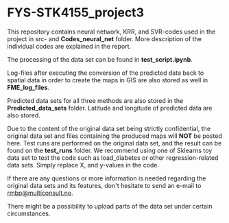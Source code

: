 # FYS-STK4155_project3

This repository contains neural network, KRR, and SVR-codes used in the project in src- and <strong>Codes_neural_net</strong> folder.
More description of the individual codes are explained in the report.

The processing of the data set can be found in <strong>test_script.ipynb</strong>.

Log-files after executing the conversion of the predicted data back to spatial data in order to create the maps in
GIS are also stored as well in <strong>FME_log_files</strong>.

Predicted data sets for all three methods are also stored in the <strong>Predicted_data_sets</strong> folder. Latitude and longitude
of predicted data are also stored.

Due to the content of the original data set being strictly confidential, the original data set and files containing the produced maps will 
<strong>NOT</strong> be posted here. Test runs are performed on the original data set, and the result can be found on
the <strong>test_runs</strong> folder. We recommend using one of Sklearns toy data set to test the code such as
load_diabetes or other regression-related data sets. Simply replace X, and y-values in the code. 

If there are any questions or more information is needed regarding the original data sets and its features, don't hesitate to send
an e-mail to rmbp@multiconsult.no.

There might be a possibility to upload parts of the data set under certain circumstances.

